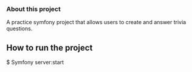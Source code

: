 ### About this project

A practice symfony project that allows users to create and answer trivia questions.

## How to run the project

$ Symfony server:start
